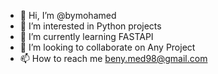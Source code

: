 - 👋 Hi, I’m @bymohamed
- 👀 I’m interested in Python projects
- 🌱 I’m currently learning FASTAPI
- 💞️ I’m looking to collaborate on Any Project
- 📫 How to reach me beny.med98@gmail.com

<!---
bymohamed/bymohamed is a ✨ special ✨ repository because its `README.md` (this file) appears on your GitHub profile.
You can click the Preview link to take a look at your changes.
--->
